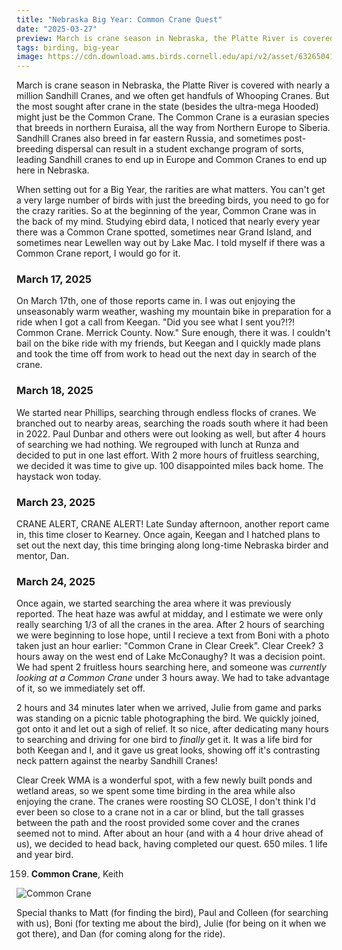 ```yaml
---
title: "Nebraska Big Year: Common Crane Quest"
date: "2025-03-27"
preview: March is crane season in Nebraska, the Platte River is covered with nearly a million Sandhill Cranes, and we often get handfuls of Whooping Cranes. But the most sought after crane in the state might just be the Common Crane.
tags: birding, big-year
image: https://cdn.download.ams.birds.cornell.edu/api/v2/asset/632650417/640
---
```


March is crane season in Nebraska, the Platte River is covered with nearly a million Sandhill Cranes, and we often get handfuls of Whooping Cranes. But the most sought after crane in the state (besides the ultra-mega Hooded) might just be the Common Crane. The Common Crane is a eurasian species that breeds in northern Euraisa, all the way from Northern Europe to Siberia. Sandhill Cranes also breed in far eastern Russia, and sometimes post-breeding dispersal can result in a student exchange program of sorts, leading Sandhill cranes to end up in Europe and Common Cranes to end up here in Nebraska.

When setting out for a Big Year, the rarities are what matters. You can't get a very large number of birds with just the breeding birds, you need to go for the crazy rarities. So at the beginning of the year, Common Crane was in the back of my mind. Studying ebird data, I noticed that nearly every year there was a Common Crane spotted, sometimes near Grand Island, and sometimes near Lewellen way out by Lake Mac. I told myself if there was a Common Crane report, I would go for it.

### March 17, 2025

On March 17th, one of those reports came in. I was out enjoying the unseasonably warm weather, washing my mountain bike in preparation for a ride when I got a call from Keegan. "Did you see what I sent you?!?! Common Crane. Merrick County. Now." Sure enough, there it was. I couldn't bail on the bike ride with my friends, but Keegan and I quickly made plans and took the time off from work to head out the next day in search of the crane.

### March 18, 2025

We started near Phillips, searching through endless flocks of cranes. We branched out to nearby areas, searching the roads south where it had been in 2022. Paul Dunbar and others were out looking as well, but after 4 hours of searching we had nothing. We regrouped with lunch at Runza and decided to put in one last effort. With 2 more hours of fruitless searching, we decided it was time to give up. 100 disappointed miles back home. The haystack won today.

### March 23, 2025

CRANE ALERT, CRANE ALERT! Late Sunday afternoon, another report came in, this time closer to Kearney. Once again, Keegan and I hatched plans to set out the next day, this time bringing along long-time Nebraska birder and mentor, Dan.

### March 24, 2025

Once again, we started searching the area where it was previously reported. The heat haze was awful at midday, and I estimate we were only really searching 1/3 of all the cranes in the area. After 2 hours of searching we were beginning to lose hope, until I recieve a text from Boni with a photo taken just an hour earlier: "Common Crane in Clear Creek". Clear Creek? 3 hours away on the west end of Lake McConaughy? It was a decision point. We had spent 2 fruitless hours searching here, and someone was _currently looking at a Common Crane_ under 3 hours away. We had to take advantage of it, so we immediately set off.

2 hours and 34 minutes later when we arrived, Julie from game and parks was standing on a picnic table photographing the bird. We quickly joined, got onto it and let out a sigh of relief. It so nice, after dedicating many hours to searching and driving for one bird to _finally_ get it. It was a life bird for both Keegan and I, and it gave us great looks, showing off it's contrasting neck pattern against the nearby Sandhill Cranes!

Clear Creek WMA is a wonderful spot, with a few newly built ponds and wetland areas, so we spent some time birding in the area while also enjoying the crane. The cranes were roosting SO CLOSE, I don't think I'd ever been so close to a crane not in a car or blind, but the tall grasses between the path and the roost provided some cover and the cranes seemed not to mind. After about an hour (and with a 4 hour drive ahead of us), we decided to head back, having completed our quest. 650 miles. 1 life and year bird.

159. **Common Crane**, Keith

![Common Crane](https://cdn.download.ams.birds.cornell.edu/api/v2/asset/632650417/640)

Special thanks to Matt (for finding the bird), Paul and Colleen (for searching with us), Boni (for texting me about the bird), Julie (for being on it when we got there), and Dan (for coming along for the ride).
